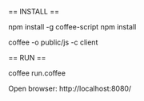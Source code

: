 == INSTALL ==

npm install -g coffee-script
npm install

coffee -o public/js -c client

== RUN ==

coffee run.coffee

Open browser: http://localhost:8080/
